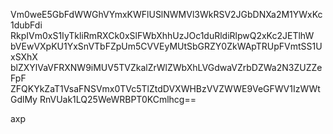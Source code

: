 Vm0weE5GbFdWWGhVYmxKWFlUSlNWMVl3WkRSV2JGbDNXa2M1YWxKc1dubFdi
RkpIVm0xS1IyTkliRmRXCk0xSlFWbXhhUzJOc1duRldiRlpwQ2xKc2JETlhW
bVEwVXpKU1YxSnVTbFZpUm5CVVEyMUtSbGRZY0ZkWApTRUpFVmtSS1UxSXhX
blZXYlVaVFRXNW9iMUV5TVZkalZrWlZWbXhLVGdwaVZrbDZWa2N3ZUZZeFpF
ZFQKYkZaT1VsaFNSVmx0TVc5TlZtdDVXWHBzVVZWWE9VeGFWV1IzWWtGdlMy
RnVUak1LQ25WeWRBPT0KCmlhcg==

axp